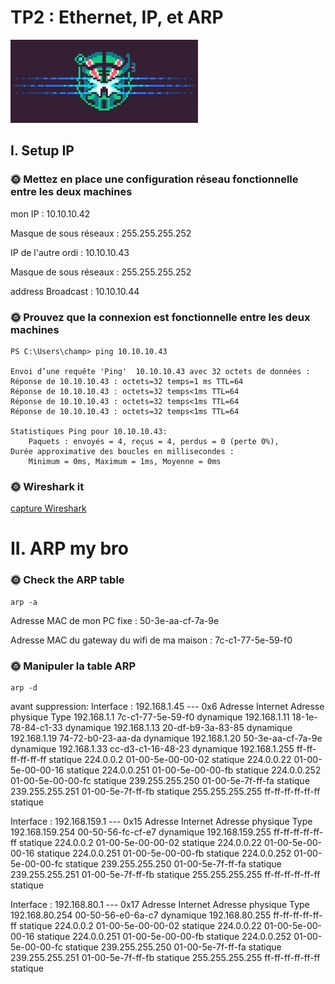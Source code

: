 # TP2 : Ethernet, IP, et ARP

![Alt text](image.png)

## I. Setup IP

### 🌞 Mettez en place une configuration réseau fonctionnelle entre les deux machines

mon IP : 10.10.10.42

Masque de sous réseaux :  255.255.255.252

IP de l'autre ordi : 10.10.10.43

Masque de sous réseaux :  255.255.255.252

address Broadcast : 10.10.10.44

### 🌞 Prouvez que la connexion est fonctionnelle entre les deux machines

````
PS C:\Users\champ> ping 10.10.10.43

Envoi d’une requête 'Ping'  10.10.10.43 avec 32 octets de données :
Réponse de 10.10.10.43 : octets=32 temps=1 ms TTL=64
Réponse de 10.10.10.43 : octets=32 temps<1ms TTL=64
Réponse de 10.10.10.43 : octets=32 temps<1ms TTL=64
Réponse de 10.10.10.43 : octets=32 temps<1ms TTL=64

Statistiques Ping pour 10.10.10.43:
    Paquets : envoyés = 4, reçus = 4, perdus = 0 (perte 0%),
Durée approximative des boucles en millisecondes :
    Minimum = 0ms, Maximum = 1ms, Moyenne = 0ms
````

### 🌞 Wireshark it
 [capture Wireshark](./TP-réseaux2capture.pcapng)

# II. ARP my bro

### 🌞 Check the ARP table
 
```
arp -a
``` 
Adresse MAC de mon PC fixe :  50-3e-aa-cf-7a-9e

Adresse MAC du gateway du wifi de ma maison : 7c-c1-77-5e-59-f0

### 🌞 Manipuler la table ARP
```
arp -d
```
avant suppression:
Interface : 192.168.1.45 --- 0x6
  Adresse Internet      Adresse physique      Type
  192.168.1.1           7c-c1-77-5e-59-f0     dynamique
  192.168.1.11          18-1e-78-84-c1-33     dynamique
  192.168.1.13          20-df-b9-3a-83-85     dynamique
  192.168.1.19          74-72-b0-23-aa-da     dynamique
  192.168.1.20          50-3e-aa-cf-7a-9e     dynamique
  192.168.1.33          cc-d3-c1-16-48-23     dynamique
  192.168.1.255         ff-ff-ff-ff-ff-ff     statique
  224.0.0.2             01-00-5e-00-00-02     statique
  224.0.0.22            01-00-5e-00-00-16     statique
  224.0.0.251           01-00-5e-00-00-fb     statique
  224.0.0.252           01-00-5e-00-00-fc     statique
  239.255.255.250       01-00-5e-7f-ff-fa     statique
  239.255.255.251       01-00-5e-7f-ff-fb     statique
  255.255.255.255       ff-ff-ff-ff-ff-ff     statique

Interface : 192.168.159.1 --- 0x15
  Adresse Internet      Adresse physique      Type
  192.168.159.254       00-50-56-fc-cf-e7     dynamique
  192.168.159.255       ff-ff-ff-ff-ff-ff     statique
  224.0.0.2             01-00-5e-00-00-02     statique
  224.0.0.22            01-00-5e-00-00-16     statique
  224.0.0.251           01-00-5e-00-00-fb     statique
  224.0.0.252           01-00-5e-00-00-fc     statique
  239.255.255.250       01-00-5e-7f-ff-fa     statique
  239.255.255.251       01-00-5e-7f-ff-fb     statique
  255.255.255.255       ff-ff-ff-ff-ff-ff     statique

Interface : 192.168.80.1 --- 0x17
  Adresse Internet      Adresse physique      Type
  192.168.80.254        00-50-56-e0-6a-c7     dynamique
  192.168.80.255        ff-ff-ff-ff-ff-ff     statique
  224.0.0.2             01-00-5e-00-00-02     statique
  224.0.0.22            01-00-5e-00-00-16     statique
  224.0.0.251           01-00-5e-00-00-fb     statique
  224.0.0.252           01-00-5e-00-00-fc     statique
  239.255.255.250       01-00-5e-7f-ff-fa     statique
  239.255.255.251       01-00-5e-7f-ff-fb     statique
  255.255.255.255       ff-ff-ff-ff-ff-ff     statique


